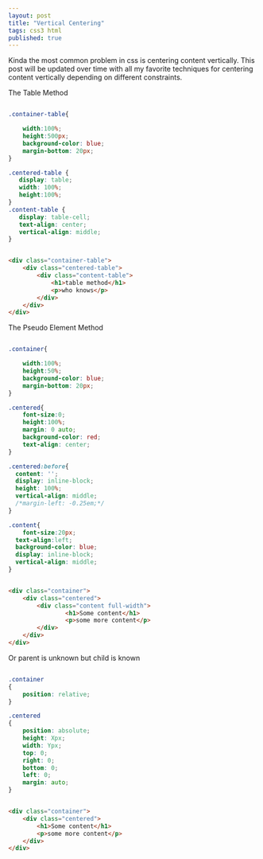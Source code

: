 ```yaml
---
layout: post
title: "Vertical Centering"
tags: css3 html
published: true
---
```


Kinda the most common problem in css is centering content vertically. This post will be updated over time with all my favorite techniques for centering content vertically depending on different constraints.

The Table Method

~~~~~css

.container-table{

	width:100%;
	height:500px;
	background-color: blue;
	margin-bottom: 20px;
}

.centered-table {
   display: table;
   width: 100%;
   height:100%;
}
.content-table {
   display: table-cell;
   text-align: center;
   vertical-align: middle;
}
~~~~~

~~~~~html

<div class="container-table">
	<div class="centered-table">
		<div class="content-table">
			<h1>table method</h1>
			<p>who knows</p>
		</div>
	</div>
</div>

~~~~~

The Pseudo Element Method

~~~~~css

.container{

	width:100%;
	height:50%;
	background-color: blue;
	margin-bottom: 20px;
}

.centered{
	font-size:0;
	height:100%;
	margin: 0 auto;
	background-color: red;
	text-align: center;
}

.centered:before{
  content: '';
  display: inline-block;
  height: 100%;
  vertical-align: middle;
  /*margin-left: -0.25em;*/
}

.content{
	font-size:20px;
  text-align:left;
  background-color: blue;
  display: inline-block;
  vertical-align: middle;
}

~~~~~

~~~~~html

<div class="container">
	<div class="centered">
		<div class="content full-width">
				<h1>Some content</h1>
				<p>some more content</p>
		</div>
	</div>
</div>

~~~~~

Or parent is unknown but child is known

~~~~~css

.container
{
	position: relative;
}

.centered
{
	position: absolute;
	height: Xpx;
	width: Ypx;
	top: 0;
	right: 0;
	bottom: 0;
	left: 0;
	margin: auto;
}

~~~~~


~~~~~html

<div class="container">
	<div class="centered">
		<h1>Some content</h1>
		<p>some more content</p>
	</div>
</div>

~~~~~